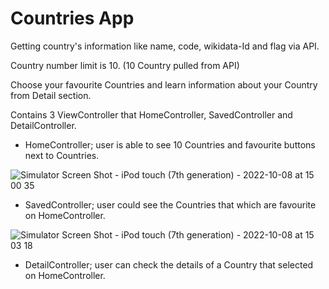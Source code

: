# Countries App 

Getting country's information like name, code, wikidata-Id and flag via API. 

Country number limit is 10. (10 Country pulled from API)

Choose your favourite Countries and learn information about your Country from Detail section.

Contains 3 ViewController that HomeController, SavedController and DetailController.

  - HomeController; user is able to see 10 Countries and favourite buttons next to Countries.

![Simulator Screen Shot - iPod touch (7th generation) - 2022-10-08 at 15 00 35](https://user-images.githubusercontent.com/48532377/194706444-66753aa1-f650-4216-ae1e-2cfd9c6d47ad.png)

  - SavedController; user could see the Countries that which are favourite on HomeController. 
  
![Simulator Screen Shot - iPod touch (7th generation) - 2022-10-08 at 15 03 18](https://user-images.githubusercontent.com/48532377/194706510-38d82552-5034-4f9c-9334-62a7bb86df4f.png)


  - DetailController; user can check the details of a Country that selected on HomeController.


